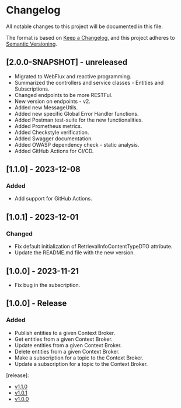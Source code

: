 # Changelog
All notable changes to this project will be documented in this file.

The format is based on [Keep a Changelog](https://keepachangelog.com/en/1.0.0/),
and this project adheres to [Semantic Versioning](https://semver.org/spec/v2.0.0.html).

## [2.0.0-SNAPSHOT] - unreleased
- Migrated to WebFlux and reactive programming.
- Summarized the controllers and service classes - Entities and Subscriptions.
- Changed endpoints to be more RESTFul.
- New version on endpoints - v2.
- Added new MessageUtils.
- Added new specific Global Error Handler functions.
- Added Postman test-suite for the new functionalities.
- Added Prometheus metrics.
- Added Checkstyle verification.
- Added Swagger documentation.
- Added OWASP dependency check - static analysis.
- Added GitHub Actions for CI/CD.

## [1.1.0] - 2023-12-08
### Added
- Add support for GitHub Actions.

## [1.0.1] - 2023-12-01
### Changed
- Fix default initialization of RetrievalInfoContentTypeDTO attribute.
- Update the README.md file with the new version.

## [1.0.0] - 2023-11-21
- Fix bug in the subscription.

## [1.0.0] - Release
### Added
 - Publish entities to a given Context Broker.
 - Get entities from a given Context Broker.
 - Update entities from a given Context Broker.
 - Delete entities from a given Context Broker.
 - Make a subscription for a topic to the Context Broker.
 - Update a subscription for a topic to the Context Broker.

[release]:
- [v1.1.0](https://github.com/in2workspace/broker-adapter/releases/tag/v1.1.0)
- [v1.0.1](https://github.com/in2workspace/broker-adapter/releases/tag/v1.0.1)
- [v1.0.0](https://github.com/in2workspace/broker-adapter/releases/tag/v1.0.0)

